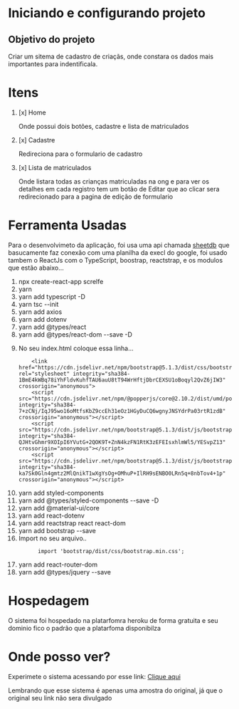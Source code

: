 # Iniciando e configurando projeto 

<h2>Objetivo do projeto</h2>

<p>Criar um sitema de cadastro de criaçãs, onde constara os dados 
mais importantes para indentificala.
</p>

# Itens
<ol>
<li>[x] Home
<p>Onde possui dois botões, cadastre  e lista de matriculados</p>
</li>
<li>[x] Cadastre 
  <p>Redireciona para o formulario de cadastro</p>
</li>
<li>[x] Lista de matriculados
<p>Onde listara todas as crianças matriculadas na ong e para ver os detalhes em cada
registro tem um botão de Editar que ao clicar sera redirecionado para a pagina de 
edição de formulario</p>
</li>

</ol>

# Ferramenta Usadas

<p>Para o desenvolvimeto da aplicação, foi usa uma api chamada <a href="https://sheetdb.io/">sheetdb</a> que basucamente faz conexão com uma planilha da execl do google, foi usado tambem o ReactJs com o TypeScript, boostrap, reactstrap, e os modulos que estão abaixo...
</p>

<ol>
    <li>npx create-react-app screlfe</li>
    <li>yarn</li>
    <li>yarn add typescript -D</li>
    <li>yarn tsc --init</li>
    <li>yarn add axios</li>
    <li>yarn add dotenv</li>
    <li>yarn add @types/react</li>
    <li>yarn add @types/react-dom --save -D</li>
    <li>
        <p>No seu index.html coloque essa linha...</p>
       
            
        <link href="https://cdn.jsdelivr.net/npm/bootstrap@5.1.3/dist/css/bootstrap.min.css" rel="stylesheet" integrity="sha384-1BmE4kWBq78iYhFldvKuhfTAU6auU8tT94WrHftjDbrCEXSU1oBoqyl2QvZ6jIW3" crossorigin="anonymous">
        <script src="https://cdn.jsdelivr.net/npm/@popperjs/core@2.10.2/dist/umd/popper.min.js" integrity="sha384-7+zCNj/IqJ95wo16oMtfsKbZ9ccEh31eOz1HGyDuCQ6wgnyJNSYdrPa03rtR1zdB" crossorigin="anonymous"></script>
        <script src="https://cdn.jsdelivr.net/npm/bootstrap@5.1.3/dist/js/bootstrap.min.js" integrity="sha384-QJHtvGhmr9XOIpI6YVutG+2QOK9T+ZnN4kzFN1RtK3zEFEIsxhlmWl5/YESvpZ13" crossorigin="anonymous"></script>
        <script src="https://cdn.jsdelivr.net/npm/bootstrap@5.1.3/dist/js/bootstrap.bundle.min.js" integrity="sha384-ka7Sk0Gln4gmtz2MlQnikT1wXgYsOg+OMhuP+IlRH9sENBO0LRn5q+8nbTov4+1p" crossorigin="anonymous"></script>
</li>
  <li>yarn add styled-components</li>
    <li>yarn add @types/styled-components --save -D</li>
    <li>yarn add @material-ui/core</li>
    
   <li>yarn add react-dotenv</li>
   <li>yarn add reactstrap react react-dom</li>
   <li>yarn add bootstrap --save</li>
   <li>Import no seu arquivo..
      
          import 'bootstrap/dist/css/bootstrap.min.css';
          
      
   </li>

   <li>yarn add react-router-dom</li>
   <li>yarn add @types/jquery --save</li>

</ol>

# Hospedagem 

<p>O sistema foi hospedado na platarfomra heroku de forma gratuita
 e seu dominio fico o padrão que a platarfoma disponibilza</p>

# Onde posso ver?

<p>Experimete o sistema acessando por esse link: <a href="https://registered-relfe.herokuapp.com/">Clique aqui</a></p>

<p>Lembrando que esse sistema é apenas uma amostra do original, já que o original seu link não 
sera divulgado</p>
